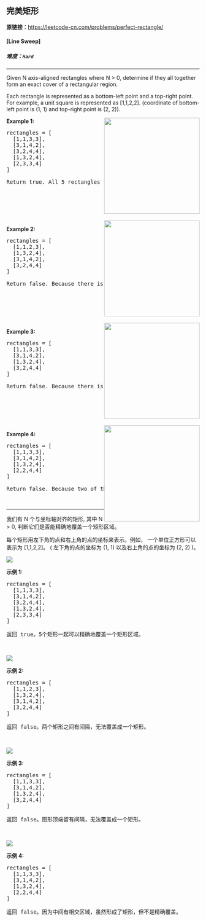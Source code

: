 ## 完美矩形

**原链接**：<https://leetcode-cn.com/problems/perfect-rectangle/>

#### [Line Sweep]    

##### 难度：**`Hard`**

----- 
<p>Given N axis-aligned rectangles where N &gt; 0, determine if they all together form an exact cover of a rectangular region.</p>

<p>Each rectangle is represented as a bottom-left point and a top-right point. For example, a unit square is represented as [1,1,2,2]. (coordinate of bottom-left point is (1, 1) and top-right point is (2, 2)).</p>

<div style="float:right"><img src="https://assets.leetcode.com/uploads/2018/10/22/rectangle_perfect.gif" style="width: 249px; height: 250px;" /></div>

<p><b>Example 1:</b></p>

<pre>
rectangles = [
  [1,1,3,3],
  [3,1,4,2],
  [3,2,4,4],
  [1,3,2,4],
  [2,3,3,4]
]

Return true. All 5 rectangles together form an exact cover of a rectangular region.
</pre>

<p>&nbsp;</p>

<div style="clear:both">&nbsp;</div>

<div style="float:right"><img src="https://assets.leetcode.com/uploads/2018/10/22/rectangle_separated.gif" style="width: 249px; height: 250px;" /></div>

<p><b>Example 2:</b></p>

<pre>
rectangles = [
  [1,1,2,3],
  [1,3,2,4],
  [3,1,4,2],
  [3,2,4,4]
]

Return false. Because there is a gap between the two rectangular regions.
</pre>

<p>&nbsp;</p>

<div style="clear:both">&nbsp;</div>

<div style="float:right"><img src="https://assets.leetcode.com/uploads/2018/10/22/rectangle_hole.gif" style="width: 249px; height: 250px;" /></div>

<p><b>Example 3:</b></p>

<pre>
rectangles = [
  [1,1,3,3],
  [3,1,4,2],
  [1,3,2,4],
  [3,2,4,4]
]

Return false. Because there is a gap in the top center.
</pre>

<p>&nbsp;</p>

<div style="clear:both">&nbsp;</div>

<div style="float:right"><img src="https://assets.leetcode.com/uploads/2018/10/22/rectangle_intersect.gif" style="width: 249px; height: 250px;" /></div>

<p><b>Example 4:</b></p>

<pre>
rectangles = [
  [1,1,3,3],
  [3,1,4,2],
  [1,3,2,4],
  [2,2,4,4]
]

Return false. Because two of the rectangles overlap with each other.
</pre>

<p>&nbsp;</p>

----- 
<p>我们有 N 个与坐标轴对齐的矩形, 其中 N &gt; 0, 判断它们是否能精确地覆盖一个矩形区域。</p>

<p>每个矩形用左下角的点和右上角的点的坐标来表示。例如，&nbsp;一个单位正方形可以表示为 [1,1,2,2]。&nbsp;( 左下角的点的坐标为 (1, 1) 以及右上角的点的坐标为 (2, 2) )。</p>

<p><img src="https://assets.leetcode-cn.com/aliyun-lc-upload/uploads/2018/10/22/rectangle_perfect.gif"></p>

<p><strong>示例 1:</strong></p>

<pre>rectangles = [
  [1,1,3,3],
  [3,1,4,2],
  [3,2,4,4],
  [1,3,2,4],
  [2,3,3,4]
]

返回 true。5个矩形一起可以精确地覆盖一个矩形区域。
</pre>

<p>&nbsp;</p>

<p><img src="https://assets.leetcode-cn.com/aliyun-lc-upload/uploads/2018/10/22/rectangle_separated.gif"></p>

<p><strong>示例&nbsp;2:</strong></p>

<pre>rectangles = [
  [1,1,2,3],
  [1,3,2,4],
  [3,1,4,2],
  [3,2,4,4]
]

返回 false。两个矩形之间有间隔，无法覆盖成一个矩形。
</pre>

<p>&nbsp;</p>

<p><img src="https://assets.leetcode-cn.com/aliyun-lc-upload/uploads/2018/10/22/rectangle_hole.gif"></p>

<p><strong>示例 3:</strong></p>

<pre>rectangles = [
  [1,1,3,3],
  [3,1,4,2],
  [1,3,2,4],
  [3,2,4,4]
]

返回 false。图形顶端留有间隔，无法覆盖成一个矩形。
</pre>

<p>&nbsp;</p>

<p><img src="https://assets.leetcode-cn.com/aliyun-lc-upload/uploads/2018/10/22/rectangle_intersect.gif"></p>

<p><strong>示例 4:</strong></p>

<pre>rectangles = [
  [1,1,3,3],
  [3,1,4,2],
  [1,3,2,4],
  [2,2,4,4]
]

返回 false。因为中间有相交区域，虽然形成了矩形，但不是精确覆盖。
</pre>
